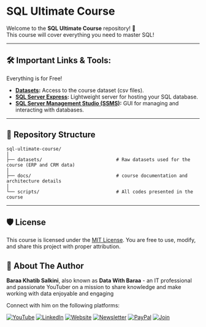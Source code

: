# SQL Ultimate Course

Welcome to the **SQL Ultimate Course** repository! 🚀  
This course will cover everything you need to master SQL!


---

## 🛠️ Important Links & Tools:

Everything is for Free!
- **[Datasets](datasets/):** Access to the course dataset (csv files).
- **[SQL Server Express](https://www.microsoft.com/en-us/sql-server/sql-server-downloads):** Lightweight server for hosting your SQL database.
- **[SQL Server Management Studio (SSMS)](https://learn.microsoft.com/en-us/sql/ssms/download-sql-server-management-studio-ssms?view=sql-server-ver16):** GUI for managing and interacting with databases.

---

## 📂 Repository Structure
```
sql-ultimate-course/
│
├── datasets/                           # Raw datasets used for the course (ERP and CRM data)
│
├── docs/                               # course documentation and architecture details
│
└── scripts/                            # All codes presented in the course
```
---


## 🛡️ License

This course is licensed under the [MIT License](LICENSE). You are free to use, modify, and share this project with proper attribution.

## 🌟 About The Author

**Baraa Khatib Salkini**, also known as **Data With Baraa** - an IT professional and passionate YouTuber on a mission to share knowledge and make working with data enjoyable and engaging

Connect with him on the following platforms:

[![YouTube](https://img.shields.io/badge/YouTube-red?style=for-the-badge&logo=youtube&logoColor=white)](http://bit.ly/3GiCVUE)
[![LinkedIn](https://img.shields.io/badge/LinkedIn-0077B5?style=for-the-badge&logo=linkedin&logoColor=white)](https://linkedin.com/in/baraa-khatib-salkini)
[![Website](https://img.shields.io/badge/Website-000000?style=for-the-badge&logo=google-chrome&logoColor=white)](https://www.datawithbaraa.com)
[![Newsletter](https://img.shields.io/badge/Newsletter-FF5722?style=for-the-badge&logo=substack&logoColor=white)](https://bit.ly/BaraaNewsletter)
[![PayPal](https://img.shields.io/badge/PayPal-00457C?style=for-the-badge&logo=paypal&logoColor=white)](https://paypal.me/baraasalkini)
[![Join](https://img.shields.io/badge/Join-FF0000?style=for-the-badge&logo=youtube&logoColor=white)](https://www.youtube.com/@datawithbaraa)
